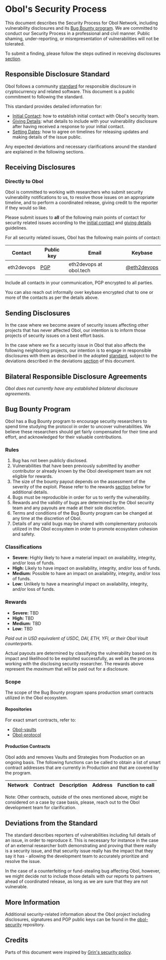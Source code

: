 # Obol's Security Process

This document describes the Security Process for Obol Network, including vulnerability disclosures and its [Bug Bounty program](#bug-bounty-program). We are committed to conduct our Security Process in a professional and civil manner. Public shaming, under-reporting, or misrepresentation of vulnerabilities will not be tolerated.

To submit a finding, please follow the steps outlined in receiving disclosures [section](#receiving-disclosures).

## Responsible Disclosure Standard

Obol follows a community [standard](https://github.com/RD-Crypto-Spec/Responsible-Disclosure#the-standard) for responsible disclosure in cryptocurrency and related software. This document is a public commitment to following the standard.

This standard provides detailed information for:

- [Initial Contact](https://github.com/RD-Crypto-Spec/Responsible-Disclosure#initial-contact): how to establish initial contact with Obol's security team.
- [Giving Details](https://github.com/RD-Crypto-Spec/Responsible-Disclosure#giving-details): what details to include with your vulnerability disclosure after having received a response to your initial contact.
- [Setting Dates](https://github.com/RD-Crypto-Spec/Responsible-Disclosure#setting-dates): how to agree on timelines for releasing updates and making details of the issue public.

Any expected deviations and necessary clarifications around the standard are explained in the following sections.

## Receiving Disclosures

### Directly to Obol

Obol is committed to working with researchers who submit security vulnerability notifications to us, to resolve those issues on an appropriate timeline, and to perform a coordinated release, giving credit to the reporter if they would so like.

Please submit issues to **all** of the following main points of contact for
security related issues according to the
[initial contact](https://github.com/RD-Crypto-Spec/Responsible-Disclosure#initial-contact)
and [giving details](https://github.com/RD-Crypto-Spec/Responsible-Disclosure#giving-details)
guidelines.

For all security related issues, Obol has the following main points of contact:

| Contact                | Public key                                                                                                   | Email                             | Keybase                                         |
| ---------------------- | ------------------------------------------------------------------------------------------------------------ | --------------------------------- | ----------------------------------------------- |
| eth2devops              |[PGP](https://github.com/ObolNetwork/obol-security/blob/main/keys/eth2devops.asc) | eth2devops at obol.tech                |[@eth2devops](https://keybase.io/eth2devops/chat)|

Include all contacts in your communication, PGP encrypted to all parties.

You can also reach out informally over keybase encrypted chat to one or more of the contacts as per the details above.

## Sending Disclosures

In the case where we become aware of security issues affecting other projects that has never affected Obol, our intention is to inform those projects of security issues on a best effort basis.

In the case where we fix a security issue in Obol that also affects the following neighboring projects, our intention is to engage in responsible disclosures with them as described in the adopted [standard](https://github.com/RD-Crypto-Spec/Responsible-Disclosure), subject to the deviations described in the deviations [section](#deviations-from-the-standard) of this document.

## Bilateral Responsible Disclosure Agreements

_Obol does not currently have any established bilateral disclosure agreements._

## Bug Bounty Program

Obol has a Bug Bounty program to encourage security researchers to spend time studying the protocol in order to uncover vulnerabilities. We believe these researchers should get fairly compensated for their time and effort, and acknowledged for their valuable contributions.

### Rules

1. Bug has not been publicly disclosed.
2. Vulnerabilities that have been previously submitted by another contributor or already known by the Obol development team are not eligible for rewards.
3. The size of the bounty payout depends on the assessment of the severity of the exploit. Please refer to the rewards [section](#rewards) below for additional details.
4. Bugs must be reproducible in order for us to verify the vulnerability.
5. Rewards and the validity of bugs are determined by the Obol security team and any payouts are made at their sole discretion.
6. Terms and conditions of the Bug Bounty program can be changed at any time at the discretion of Obol.
7. Details of any valid bugs may be shared with complementary protocols utilized in the Obol ecosystem in order to promote ecosystem cohesion and safety.

### Classifications

- **Severe:** Highly likely to have a material impact on availability, integrity, and/or loss of funds.
- **High:** Likely to have impact on availability, integrity, and/or loss of funds.
- **Medium:** Possible to have an impact on availability, integrity, and/or loss of funds.
- **Low:** Unlikely to have a meaningful impact on availability, integrity, and/or loss of funds.

### Rewards

- **Severe:** TBD
- **High:** TBD
- **Medium:** TBD
- **Low:** TBD

_Paid out in USD equivalent of USDC, DAI, ETH, YFI, or their Obol Vault counterparts._

Actual payouts are determined by classifying the vulnerability based on its impact and likelihood to be exploited successfully, as well as the process working with the disclosing security researcher. The rewards above represent the _maximum_ that will be paid out for a disclosure.

### Scope

The scope of the Bug Bounty program spans production smart contracts utilized in the Obol ecosystem.

#### Repositories

For exact smart contracts, refer to:

- [Obol-vaults](https://github.com/Obol/Obol-vaults/blob/master/SECURITY.md)
- [Obol-protocol](https://github.com/Obol/Obol-protocol/blob/develop/SECURITY.md)

#### Production Contracts

Obol adds and removes Vaults and Strategies from Production on an ongoing basis. The following functions can be called to obtain a list of smart contract addresses that are currently in Production and that are covered by the program.

| Network | Contract | Description | Address | Function to call |
| --- | --- | --- | --- | --- |

Note: Other contracts, outside of the ones mentioned above, might be considered on a case by case basis, please, reach out to the Obol development team for clarification.

## Deviations from the Standard

The standard describes reporters of vulnerabilities including full details of an issue, in order to reproduce it. This is necessary for instance in the case of an external researcher both demonstrating and proving that there really is a security issue, and that security issue really has the impact that they say it
has - allowing the development team to accurately prioritize and resolve the issue.

In the case of a counterfeiting or fund-stealing bug affecting Obol, however, we might decide not to include those details with our reports to partners ahead of coordinated release, as long as we are sure that they are not vulnerable.

## More Information

Additional security-related information about the Obol project including disclosures, signatures and PGP public keys can be found in the [obol-security](https://github.com/Obol/Obol-security) repository.

## Credits

Parts of this document were inspired by [Grin's security policy](https://github.com/mimblewimble/grin/blob/master/SECURITY.md).
